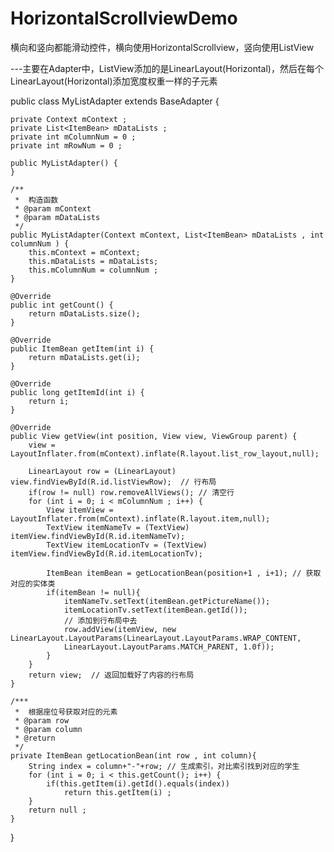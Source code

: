 # HorizontalScrollviewDemo
横向和竖向都能滑动控件，横向使用HorizontalScrollview，竖向使用ListView

---主要在Adapter中，ListView添加的是LinearLayout(Horizontal)，然后在每个LinearLayout(Horizontal)添加宽度权重一样的子元素

public class MyListAdapter extends BaseAdapter {

    private Context mContext ;
    private List<ItemBean> mDataLists ;
    private int mColumnNum = 0 ;
    private int mRowNum = 0 ;

    public MyListAdapter() {
    }

    /**
     *  构造函数
     * @param mContext
     * @param mDataLists
     */
    public MyListAdapter(Context mContext, List<ItemBean> mDataLists , int columnNum ) {
        this.mContext = mContext;
        this.mDataLists = mDataLists;
        this.mColumnNum = columnNum ;
    }

    @Override
    public int getCount() {
        return mDataLists.size();
    }

    @Override
    public ItemBean getItem(int i) {
        return mDataLists.get(i);
    }

    @Override
    public long getItemId(int i) {
        return i;
    }

    @Override
    public View getView(int position, View view, ViewGroup parent) {
        view = LayoutInflater.from(mContext).inflate(R.layout.list_row_layout,null);

        LinearLayout row = (LinearLayout) view.findViewById(R.id.listViewRow);  // 行布局
        if(row != null) row.removeAllViews(); // 清空行
        for (int i = 0; i < mColumnNum ; i++) {
            View itemView = LayoutInflater.from(mContext).inflate(R.layout.item,null);
            TextView itemNameTv = (TextView) itemView.findViewById(R.id.itemNameTv);
            TextView itemLocationTv = (TextView) itemView.findViewById(R.id.itemLocationTv);

            ItemBean itemBean = getLocationBean(position+1 , i+1); // 获取对应的实体类
            if(itemBean != null){
                itemNameTv.setText(itemBean.getPictureName());
                itemLocationTv.setText(itemBean.getId());
                // 添加到行布局中去
                row.addView(itemView, new LinearLayout.LayoutParams(LinearLayout.LayoutParams.WRAP_CONTENT,
                LinearLayout.LayoutParams.MATCH_PARENT, 1.0f));
            }
        }
        return view;  // 返回加载好了内容的行布局
    }

    /***
     *  根据座位号获取对应的元素
     * @param row
     * @param column
     * @return
     */
    private ItemBean getLocationBean(int row , int column){
        String index = column+"-"+row; // 生成索引，对比索引找到对应的学生
        for (int i = 0; i < this.getCount(); i++) {
            if(this.getItem(i).getId().equals(index))
                return this.getItem(i) ;
        }
        return null ;
    }
}
